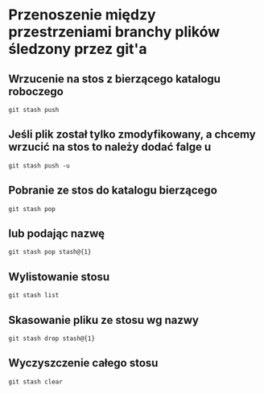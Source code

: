 # Przenoszenie między przestrzeniami branchy plików śledzony przez git'a 


## Wrzucenie na stos z bierzącego katalogu roboczego
`git stash push`

## Jeśli plik został tylko zmodyfikowany, a chcemy wrzucić na stos to należy dodać falge u
`git stash push -u`

## Pobranie ze stos do katalogu bierzącego 
`git stash pop`

## lub podając nazwę
`git stash pop stash@{1}`


## Wylistowanie stosu
`git stash list`

## Skasowanie pliku ze stosu wg nazwy
`git stash drop stash@{1}`

## Wyczyszczenie całego stosu 
`git stash clear`


